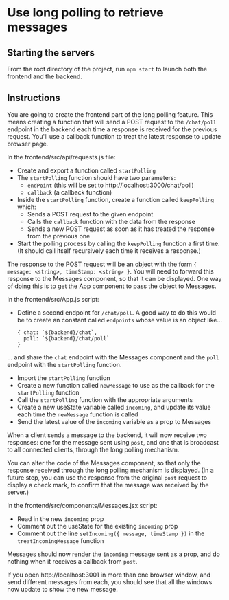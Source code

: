 # Use long polling to retrieve messages #

## Starting the servers
From the root directory of the project, run `npm start` to launch both the frontend and the backend.

## Instructions

You are going to create the frontend part of the long polling feature. This means creating a function that will send a POST request to the `/chat/poll` endpoint in the backend each time a response is received for the previous request. You'll use a callback function to treat the latest response to update browser page.

In the frontend/src/api/requests.js file:
* Create and export a function called `startPolling`
* The `startPolling` function should have two parameters:
  - `endPoint` (this will be set to http://localhost:3000/chat/poll)
  - `callback` (a callback function)
* Inside the `startPolling` function, create a function called `keepPolling` which:
  - Sends a POST request to the given endpoint
  - Calls the `callback` function with the data from the response
  - Sends a new POST request as soon as it has treated the response from the previous one
* Start the polling process by calling the `keepPolling` function a first time. (It should call itself recursively each time it receives a response.)

The response to the POST request will be an object with the form `{ message: <string>, timeStamp: <string> }`. You will need to forward this response to the Messages component, so that it can be displayed. One way of doing this is to get the App component to pass the object to Messages.

In the frontend/src/App.js script:
* Define a second endpoint for `/chat/poll`. A good way to do this would be to create an constant called `endpoints` whose value is an object like...
  ```
  { chat: `${backend}/chat`,
    poll: `${backend}/chat/poll`
  }
... and share the `chat` endpoint with the Messages component and the `poll` endpoint with the `startPolling` function.
* Import the `startPolling` function
* Create a new function called `newMessage` to use as the callback for the `startPolling` function
* Call the `startPolling` function with the appropriate arguments
* Create a new useState variable called `incoming`, and update its value each time the `newMessage` function is called
* Send the latest value of the `incoming` variable as a prop to Messages

When a client sends a message to the backend, it will now receive two responses: one for the message sent using `post`, and one that is broadcast to all connected clients, through the long polling mechanism.

You can alter the code of the Messages component, so that only the response received through the long polling mechanism is displayed. (In a future step, you can use the response from the original `post` request to display a check mark, to confirm that the message was received by the server.)

In the frontend/src/components/Messages.jsx script:
* Read in the new `incoming` prop
* Comment out the useState for the existing `incoming` prop
* Comment out the line `setIncoming({ message, timeStamp })` in the `treatIncomingMessage` function

Messages should now render the `incoming` message sent as a prop, and do nothing when it receives a callback from `post`.

If you open http://localhost:3001 in more than one browser window, and send different messages from each, you should see that all the windows now update to show the new message.